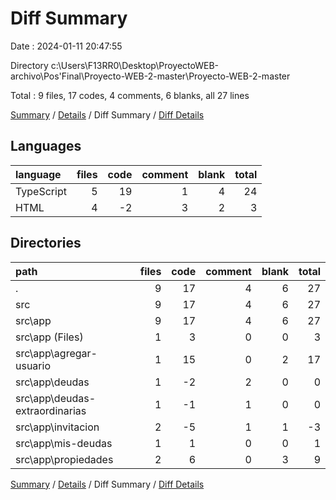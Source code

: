 # Diff Summary

Date : 2024-01-11 20:47:55

Directory c:\\Users\\F13RR0\\Desktop\\ProyectoWEB-archivo\\Pos'Final\\Proyecto-WEB-2-master\\Proyecto-WEB-2-master

Total : 9 files,  17 codes, 4 comments, 6 blanks, all 27 lines

[Summary](results.md) / [Details](details.md) / Diff Summary / [Diff Details](diff-details.md)

## Languages
| language | files | code | comment | blank | total |
| :--- | ---: | ---: | ---: | ---: | ---: |
| TypeScript | 5 | 19 | 1 | 4 | 24 |
| HTML | 4 | -2 | 3 | 2 | 3 |

## Directories
| path | files | code | comment | blank | total |
| :--- | ---: | ---: | ---: | ---: | ---: |
| . | 9 | 17 | 4 | 6 | 27 |
| src | 9 | 17 | 4 | 6 | 27 |
| src\\app | 9 | 17 | 4 | 6 | 27 |
| src\\app (Files) | 1 | 3 | 0 | 0 | 3 |
| src\\app\\agregar-usuario | 1 | 15 | 0 | 2 | 17 |
| src\\app\\deudas | 1 | -2 | 2 | 0 | 0 |
| src\\app\\deudas-extraordinarias | 1 | -1 | 1 | 0 | 0 |
| src\\app\\invitacion | 2 | -5 | 1 | 1 | -3 |
| src\\app\\mis-deudas | 1 | 1 | 0 | 0 | 1 |
| src\\app\\propiedades | 2 | 6 | 0 | 3 | 9 |

[Summary](results.md) / [Details](details.md) / Diff Summary / [Diff Details](diff-details.md)